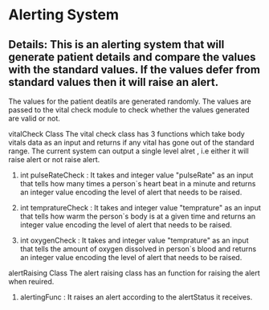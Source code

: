 # Alerting System

## Details: This is an alerting system that will generate patient details and compare the values with the standard values. If the values defer from standard values then it will raise an alert.
The values for the patient deatils are generated randomly. The values are passed to the vital check module to check whether the values generated are valid or not.

vitalCheck Class
The vital check class has 3 functions which take body vitals data as an input and returns if any vital has gone out of the standard range.
The current system can output a single level alret , i.e either it will raise alert or not raise alert.

1. int pulseRateCheck : It takes and integer value "pulseRate" as an input that tells how many times a person\`s heart beat in a minute and returns an integer value encoding the level of alert that needs to be raised.

2. int tempratureCheck : It takes and integer value "temprature" as an input that tells how warm the person\`s body is at a given time and returns an integer value encoding the level of alert that needs to be raised.

3. int oxygenCheck : It takes and integer value "temprature" as an input that tells the amount of oxygen dissolved in person\`s blood and returns an integer value encoding the level of alert that needs to be raised.


alertRaising Class
The alert raising class has an function for raising the alert when reuired.

1. alertingFunc : It raises an alert according to the alertStatus it receives.
